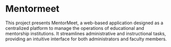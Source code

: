 # Mentormeet
This project presents MentorMeet, a web-based application designed as a centralized platform to manage the operations of educational and mentorship institutions. It streamlines administrative and instructional tasks, providing an intuitive interface for both administrators and faculty members.
